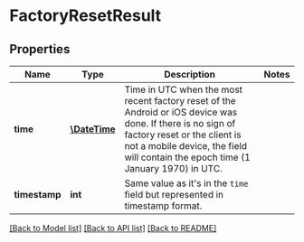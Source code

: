 # FactoryResetResult

## Properties
Name | Type | Description | Notes
------------ | ------------- | ------------- | -------------
**time** | [**\DateTime**](\DateTime.md) | Time in UTC when the most recent factory reset of the Android or iOS device was done.  If there is no sign of factory reset or the client is not a mobile device, the field will contain the epoch time (1 January 1970) in UTC. | 
**timestamp** | **int** | Same value as it's in the `time` field but represented in timestamp format. | 

[[Back to Model list]](../../README.md#documentation-for-models) [[Back to API list]](../../README.md#documentation-for-api-endpoints) [[Back to README]](../../README.md)


